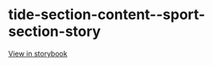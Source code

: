 # tide-section-content--sport-section-story

[View in storybook](https://raw.githack.com/Independent-Digital-News-and-Media-Ltd/indy-pwamp-sb/PR-2191-sb/index.html?path=/story/tide-section-content--sport-section-story)